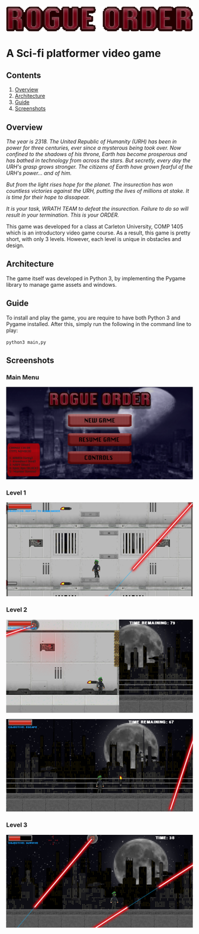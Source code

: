 ![alt text](graphics/Title/name.png)

# A Sci-fi platformer video game

## Contents
1. [Overview](#Overview)
2. [Architecture](#Overview)
3. [Guide](#guide)
4. [Screenshots](#screenshots)


## Overview
*The year is 2318. The United Republic of Humanity (URH) has been in power for three centuries, ever since a mysterous being took over. Now confined to the shadows of his throne, Earth has become prosperous and has bathed in technology from across the stars. But secretly, every day the URH's grasp grows stronger. The citizens of Earth have grown fearful of the URH's power... and of him.*

*But from the light rises hope for the planet. The insurection has won countless victories against the URH, putting the lives of millions at stake. It is time for their hope to dissapear.*

*It is your task, WRATH TEAM to defeat the insurection. Failure to do so will result in your termination. This is your ORDER.*

This game was developed for a class at Carleton University, COMP 1405 which is an introductory video game course. As a result, this game is pretty short, with only 3 levels. However, each level is unique in obstacles and design. 

## Architecture

The game itself was developed in Python 3, by implementing the Pygame library to manage game assets and windows. 

## Guide

To install and play the game, you are require to have both Python 3 and Pygame installed. After this, simply run the following in the command line to play:

`python3 main,py`


## Screenshots

### Main Menu

![alt text](screenshots/menu.png)

### Level 1

![alt text](screenshots/level1.png)


### Level 2

![alt text](screenshots/level2a.png)

![alt text](screenshots/level2b.png)

### Level 3

![alt text](screenshots/level3.png)